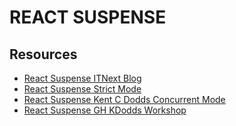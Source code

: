 # REACT SUSPENSE

## Resources

- [React Suspense ITNext Blog](https://itnext.io/what-the-heck-is-this-in-react-suspense-c5e641e487a)
- [React Suspense Strict Mode](https://kentcdodds.com/blog/react-strict-mode)
- [React Suspense Kent C Dodds Concurrent Mode](https://kentcdodds.com/blog/how-to-enable-react-concurrent-mode)
- [React Suspense GH KDodds Workshop](https://github.com/kentcdodds/react-suspense)
